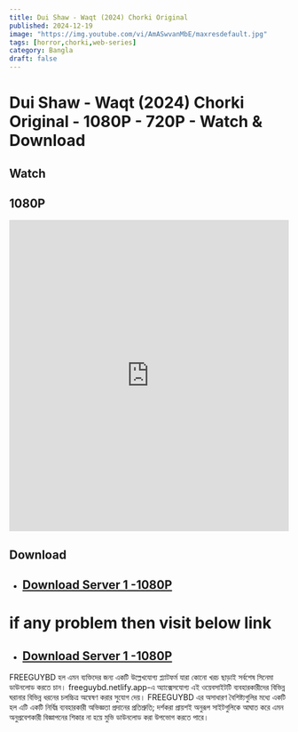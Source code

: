 ```yaml
---
title: Dui Shaw - Waqt (2024) Chorki Original 
published: 2024-12-19
image: "https://img.youtube.com/vi/AmASwvanMbE/maxresdefault.jpg"
tags: [horror,chorki,web-series]
category: Bangla
draft: false
---
```


# Dui Shaw - Waqt (2024) Chorki Original - 1080P - 720P - Watch & Download

## Watch
## 1080P
<iframe frameborder="0" allowfullscreen="true" scrolling="no" allow="autoplay;fullscreen" src="https://freecatvold.netlify.app/gdplayer?player=fluidplayer&provider=rand&format=video%2Fmp4&link=https://pixeldrain.com/api/file/uh9QLGK8?download" style="border:0px #ffffff none;" height="560px" width="100%" allowfullscreen></iframe>



## Download  

* ## [Download Server 1 -1080P ](https://pixeldrain.com/api/file/uh9QLGK8?download)
 # if any problem then visit below link
* ## [Download Server 1 -1080P ](https://pixeldrain.com/u/uh9QLGK8?download)


FREEGUYBD হল এমন ব্যক্তিদের জন্য একটি উল্লেখযোগ্য প্ল্যাটফর্ম যারা কোনো খরচ ছাড়াই সর্বশেষ সিনেমা ডাউনলোড করতে চান। freeguybd.netlify.app-এ অ্যাক্সেসযোগ্য এই ওয়েবসাইটটি ব্যবহারকারীদের বিভিন্ন ঘরানার বিভিন্ন ধরনের চলচ্চিত্র অন্বেষণ করার সুযোগ দেয়। FREEGUYBD এর অসাধারণ বৈশিষ্ট্যগুলির মধ্যে একটি হল এটি একটি নির্বিঘ্ন ব্যবহারকারী অভিজ্ঞতা প্রদানের প্রতিশ্রুতি; দর্শকরা প্রায়শই অনুরূপ সাইটগুলিকে আঘাত করে এমন অনুপ্রবেশকারী বিজ্ঞাপনের শিকার না হয়ে মুভি ডাউনলোড করা উপভোগ করতে পারে।
